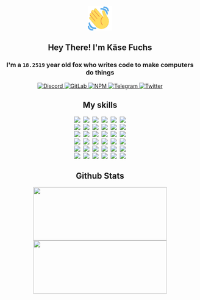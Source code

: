 <div><p align=center><img src=./resources/images/wave.gif width=64px height=64px></p><h2 align=center>Hey There! I'm Käse Fuchs</h2><h3 align=center>I'm a <code>18.2519</code> year old fox who writes code to make computers do things</h3><p align=center><a href=https://discord.com/users/507526681125322772><img alt=Discord src="https://img.shields.io/badge/Discord-5865F2?logo=discord&logoColor=white&style=flat-square#2fe1813155ae8a6867a8d17f61f207c4"> </a><a href=https://gitlab.com/kasefuchs><img alt=GitLab src="https://img.shields.io/badge/GitLab-330F63?logo=gitlab&logoColor=white&style=flat-square#2fe1813155ae8a6867a8d17f61f207c4"> </a><a href=https://npmjs.com/~kasefuchs><img alt=NPM src="https://img.shields.io/badge/NPM-CB3837?logo=npm&logoColor=white&style=flat-square#2fe1813155ae8a6867a8d17f61f207c4"> </a><a href=https://t.me/kasefuchs><img alt=Telegram src="https://img.shields.io/badge/Telegram-2CA5E0?logo=telegram&logoColor=white&style=flat-square#2fe1813155ae8a6867a8d17f61f207c4"> </a><a href=https://twitter.com/kasefuchs><img alt=Twitter src="https://img.shields.io/badge/Twitter-1DA1F2?logo=twitter&logoColor=white&style=flat-square#2fe1813155ae8a6867a8d17f61f207c4"></a></p><h2 align=center>My skills</h2><p align=center><a href=https://aws.amazon.com/ ><picture><source srcset="https://skillicons.dev/icons?i=aws&theme=dark#2fe1813155ae8a6867a8d17f61f207c4" media="(prefers-color-scheme: dark)"><source srcset="https://skillicons.dev/icons?i=aws&theme=light#2fe1813155ae8a6867a8d17f61f207c4" media="(prefers-color-scheme: light), (prefers-color-scheme: no-preference)"><img src="https://skillicons.dev/icons?i=aws&theme=light#2fe1813155ae8a6867a8d17f61f207c4"></picture></a>&nbsp;&nbsp;<a href=https://en.wikipedia.org/wiki/Bash_(Unix_shell)><picture><source srcset="https://skillicons.dev/icons?i=bash&theme=dark#2fe1813155ae8a6867a8d17f61f207c4" media="(prefers-color-scheme: dark)"><source srcset="https://skillicons.dev/icons?i=bash&theme=light#2fe1813155ae8a6867a8d17f61f207c4" media="(prefers-color-scheme: light), (prefers-color-scheme: no-preference)"><img src="https://skillicons.dev/icons?i=bash&theme=light#2fe1813155ae8a6867a8d17f61f207c4"></picture></a>&nbsp;&nbsp;<a href=https://discord.com/developers/docs><picture><source srcset="https://skillicons.dev/icons?i=bots&theme=dark#2fe1813155ae8a6867a8d17f61f207c4" media="(prefers-color-scheme: dark)"><source srcset="https://skillicons.dev/icons?i=bots&theme=light#2fe1813155ae8a6867a8d17f61f207c4" media="(prefers-color-scheme: light), (prefers-color-scheme: no-preference)"><img src="https://skillicons.dev/icons?i=bots&theme=light#2fe1813155ae8a6867a8d17f61f207c4"></picture></a>&nbsp;&nbsp;<a href=https://www.cloudflare.com/ ><picture><source srcset="https://skillicons.dev/icons?i=cloudflare&theme=dark#2fe1813155ae8a6867a8d17f61f207c4" media="(prefers-color-scheme: dark)"><source srcset="https://skillicons.dev/icons?i=cloudflare&theme=light#2fe1813155ae8a6867a8d17f61f207c4" media="(prefers-color-scheme: light), (prefers-color-scheme: no-preference)"><img src="https://skillicons.dev/icons?i=cloudflare&theme=light#2fe1813155ae8a6867a8d17f61f207c4"></picture></a>&nbsp;&nbsp;<a href=https://en.wikipedia.org/wiki/CSS><picture><source srcset="https://skillicons.dev/icons?i=css&theme=dark#2fe1813155ae8a6867a8d17f61f207c4" media="(prefers-color-scheme: dark)"><source srcset="https://skillicons.dev/icons?i=css&theme=light#2fe1813155ae8a6867a8d17f61f207c4" media="(prefers-color-scheme: light), (prefers-color-scheme: no-preference)"><img src="https://skillicons.dev/icons?i=css&theme=light#2fe1813155ae8a6867a8d17f61f207c4"></picture></a>&nbsp;&nbsp;<a href=https://www.docker.com/ ><picture><source srcset="https://skillicons.dev/icons?i=docker&theme=dark#2fe1813155ae8a6867a8d17f61f207c4" media="(prefers-color-scheme: dark)"><source srcset="https://skillicons.dev/icons?i=docker&theme=light#2fe1813155ae8a6867a8d17f61f207c4" media="(prefers-color-scheme: light), (prefers-color-scheme: no-preference)"><img src="https://skillicons.dev/icons?i=docker&theme=light#2fe1813155ae8a6867a8d17f61f207c4"></picture></a><br><a href=https://www.electronjs.org/ ><picture><source srcset="https://skillicons.dev/icons?i=electron&theme=dark#2fe1813155ae8a6867a8d17f61f207c4" media="(prefers-color-scheme: dark)"><source srcset="https://skillicons.dev/icons?i=electron&theme=light#2fe1813155ae8a6867a8d17f61f207c4" media="(prefers-color-scheme: light), (prefers-color-scheme: no-preference)"><img src="https://skillicons.dev/icons?i=electron&theme=light#2fe1813155ae8a6867a8d17f61f207c4"></picture></a>&nbsp;&nbsp;<a href=https://expressjs.com/ ><picture><source srcset="https://skillicons.dev/icons?i=express&theme=dark#2fe1813155ae8a6867a8d17f61f207c4" media="(prefers-color-scheme: dark)"><source srcset="https://skillicons.dev/icons?i=express&theme=light#2fe1813155ae8a6867a8d17f61f207c4" media="(prefers-color-scheme: light), (prefers-color-scheme: no-preference)"><img src="https://skillicons.dev/icons?i=express&theme=light#2fe1813155ae8a6867a8d17f61f207c4"></picture></a>&nbsp;&nbsp;<a href=https://www.figma.com/ ><picture><source srcset="https://skillicons.dev/icons?i=figma&theme=dark#2fe1813155ae8a6867a8d17f61f207c4" media="(prefers-color-scheme: dark)"><source srcset="https://skillicons.dev/icons?i=figma&theme=light#2fe1813155ae8a6867a8d17f61f207c4" media="(prefers-color-scheme: light), (prefers-color-scheme: no-preference)"><img src="https://skillicons.dev/icons?i=figma&theme=light#2fe1813155ae8a6867a8d17f61f207c4"></picture></a>&nbsp;&nbsp;<a href=https://firebase.google.com/ ><picture><source srcset="https://skillicons.dev/icons?i=firebase&theme=dark#2fe1813155ae8a6867a8d17f61f207c4" media="(prefers-color-scheme: dark)"><source srcset="https://skillicons.dev/icons?i=firebase&theme=light#2fe1813155ae8a6867a8d17f61f207c4" media="(prefers-color-scheme: light), (prefers-color-scheme: no-preference)"><img src="https://skillicons.dev/icons?i=firebase&theme=light#2fe1813155ae8a6867a8d17f61f207c4"></picture></a>&nbsp;&nbsp;<a href=https://flask.palletsprojects.com/ ><picture><source srcset="https://skillicons.dev/icons?i=flask&theme=dark#2fe1813155ae8a6867a8d17f61f207c4" media="(prefers-color-scheme: dark)"><source srcset="https://skillicons.dev/icons?i=flask&theme=light#2fe1813155ae8a6867a8d17f61f207c4" media="(prefers-color-scheme: light), (prefers-color-scheme: no-preference)"><img src="https://skillicons.dev/icons?i=flask&theme=light#2fe1813155ae8a6867a8d17f61f207c4"></picture></a>&nbsp;&nbsp;<a href=https://cloud.google.com/ ><picture><source srcset="https://skillicons.dev/icons?i=gcp&theme=dark#2fe1813155ae8a6867a8d17f61f207c4" media="(prefers-color-scheme: dark)"><source srcset="https://skillicons.dev/icons?i=gcp&theme=light#2fe1813155ae8a6867a8d17f61f207c4" media="(prefers-color-scheme: light), (prefers-color-scheme: no-preference)"><img src="https://skillicons.dev/icons?i=gcp&theme=light#2fe1813155ae8a6867a8d17f61f207c4"></picture></a><br><a href=https://git-scm.com/ ><picture><source srcset="https://skillicons.dev/icons?i=git&theme=dark#2fe1813155ae8a6867a8d17f61f207c4" media="(prefers-color-scheme: dark)"><source srcset="https://skillicons.dev/icons?i=git&theme=light#2fe1813155ae8a6867a8d17f61f207c4" media="(prefers-color-scheme: light), (prefers-color-scheme: no-preference)"><img src="https://skillicons.dev/icons?i=git&theme=light#2fe1813155ae8a6867a8d17f61f207c4"></picture></a>&nbsp;&nbsp;<a href=https://github.com/ ><picture><source srcset="https://skillicons.dev/icons?i=github&theme=dark#2fe1813155ae8a6867a8d17f61f207c4" media="(prefers-color-scheme: dark)"><source srcset="https://skillicons.dev/icons?i=github&theme=light#2fe1813155ae8a6867a8d17f61f207c4" media="(prefers-color-scheme: light), (prefers-color-scheme: no-preference)"><img src="https://skillicons.dev/icons?i=github&theme=light#2fe1813155ae8a6867a8d17f61f207c4"></picture></a>&nbsp;&nbsp;<a href=https://gitlab.com/ ><picture><source srcset="https://skillicons.dev/icons?i=gitlab&theme=dark#2fe1813155ae8a6867a8d17f61f207c4" media="(prefers-color-scheme: dark)"><source srcset="https://skillicons.dev/icons?i=gitlab&theme=light#2fe1813155ae8a6867a8d17f61f207c4" media="(prefers-color-scheme: light), (prefers-color-scheme: no-preference)"><img src="https://skillicons.dev/icons?i=gitlab&theme=light#2fe1813155ae8a6867a8d17f61f207c4"></picture></a>&nbsp;&nbsp;<a href=https://www.heroku.com/ ><picture><source srcset="https://skillicons.dev/icons?i=heroku&theme=dark#2fe1813155ae8a6867a8d17f61f207c4" media="(prefers-color-scheme: dark)"><source srcset="https://skillicons.dev/icons?i=heroku&theme=light#2fe1813155ae8a6867a8d17f61f207c4" media="(prefers-color-scheme: light), (prefers-color-scheme: no-preference)"><img src="https://skillicons.dev/icons?i=heroku&theme=light#2fe1813155ae8a6867a8d17f61f207c4"></picture></a>&nbsp;&nbsp;<a href=https://en.wikipedia.org/wiki/HTML><picture><source srcset="https://skillicons.dev/icons?i=html&theme=dark#2fe1813155ae8a6867a8d17f61f207c4" media="(prefers-color-scheme: dark)"><source srcset="https://skillicons.dev/icons?i=html&theme=light#2fe1813155ae8a6867a8d17f61f207c4" media="(prefers-color-scheme: light), (prefers-color-scheme: no-preference)"><img src="https://skillicons.dev/icons?i=html&theme=light#2fe1813155ae8a6867a8d17f61f207c4"></picture></a>&nbsp;&nbsp;<a href=https://en.wikipedia.org/wiki/JavaScript><picture><source srcset="https://skillicons.dev/icons?i=js&theme=dark#2fe1813155ae8a6867a8d17f61f207c4" media="(prefers-color-scheme: dark)"><source srcset="https://skillicons.dev/icons?i=js&theme=light#2fe1813155ae8a6867a8d17f61f207c4" media="(prefers-color-scheme: light), (prefers-color-scheme: no-preference)"><img src="https://skillicons.dev/icons?i=js&theme=light#2fe1813155ae8a6867a8d17f61f207c4"></picture></a><br><a href=https://en.wikipedia.org/wiki/Linux><picture><source srcset="https://skillicons.dev/icons?i=linux&theme=dark#2fe1813155ae8a6867a8d17f61f207c4" media="(prefers-color-scheme: dark)"><source srcset="https://skillicons.dev/icons?i=linux&theme=light#2fe1813155ae8a6867a8d17f61f207c4" media="(prefers-color-scheme: light), (prefers-color-scheme: no-preference)"><img src="https://skillicons.dev/icons?i=linux&theme=light#2fe1813155ae8a6867a8d17f61f207c4"></picture></a>&nbsp;&nbsp;<a href=https://mui.com/ ><picture><source srcset="https://skillicons.dev/icons?i=materialui&theme=dark#2fe1813155ae8a6867a8d17f61f207c4" media="(prefers-color-scheme: dark)"><source srcset="https://skillicons.dev/icons?i=materialui&theme=light#2fe1813155ae8a6867a8d17f61f207c4" media="(prefers-color-scheme: light), (prefers-color-scheme: no-preference)"><img src="https://skillicons.dev/icons?i=materialui&theme=light#2fe1813155ae8a6867a8d17f61f207c4"></picture></a>&nbsp;&nbsp;<a href=https://en.wikipedia.org/wiki/Markdown><picture><source srcset="https://skillicons.dev/icons?i=md&theme=dark#2fe1813155ae8a6867a8d17f61f207c4" media="(prefers-color-scheme: dark)"><source srcset="https://skillicons.dev/icons?i=md&theme=light#2fe1813155ae8a6867a8d17f61f207c4" media="(prefers-color-scheme: light), (prefers-color-scheme: no-preference)"><img src="https://skillicons.dev/icons?i=md&theme=light#2fe1813155ae8a6867a8d17f61f207c4"></picture></a>&nbsp;&nbsp;<a href=https://www.mongodb.com/ ><picture><source srcset="https://skillicons.dev/icons?i=mongodb&theme=dark#2fe1813155ae8a6867a8d17f61f207c4" media="(prefers-color-scheme: dark)"><source srcset="https://skillicons.dev/icons?i=mongodb&theme=light#2fe1813155ae8a6867a8d17f61f207c4" media="(prefers-color-scheme: light), (prefers-color-scheme: no-preference)"><img src="https://skillicons.dev/icons?i=mongodb&theme=light#2fe1813155ae8a6867a8d17f61f207c4"></picture></a>&nbsp;&nbsp;<a href=https://www.mysql.com/ ><picture><source srcset="https://skillicons.dev/icons?i=mysql&theme=dark#2fe1813155ae8a6867a8d17f61f207c4" media="(prefers-color-scheme: dark)"><source srcset="https://skillicons.dev/icons?i=mysql&theme=light#2fe1813155ae8a6867a8d17f61f207c4" media="(prefers-color-scheme: light), (prefers-color-scheme: no-preference)"><img src="https://skillicons.dev/icons?i=mysql&theme=light#2fe1813155ae8a6867a8d17f61f207c4"></picture></a>&nbsp;&nbsp;<a href=https://nextjs.org/ ><picture><source srcset="https://skillicons.dev/icons?i=nextjs&theme=dark#2fe1813155ae8a6867a8d17f61f207c4" media="(prefers-color-scheme: dark)"><source srcset="https://skillicons.dev/icons?i=nextjs&theme=light#2fe1813155ae8a6867a8d17f61f207c4" media="(prefers-color-scheme: light), (prefers-color-scheme: no-preference)"><img src="https://skillicons.dev/icons?i=nextjs&theme=light#2fe1813155ae8a6867a8d17f61f207c4"></picture></a><br><a href=https://nodejs.org/en/ ><picture><source srcset="https://skillicons.dev/icons?i=nodejs&theme=dark#2fe1813155ae8a6867a8d17f61f207c4" media="(prefers-color-scheme: dark)"><source srcset="https://skillicons.dev/icons?i=nodejs&theme=light#2fe1813155ae8a6867a8d17f61f207c4" media="(prefers-color-scheme: light), (prefers-color-scheme: no-preference)"><img src="https://skillicons.dev/icons?i=nodejs&theme=light#2fe1813155ae8a6867a8d17f61f207c4"></picture></a>&nbsp;&nbsp;<a href=https://www.postgresql.org/ ><picture><source srcset="https://skillicons.dev/icons?i=postgres&theme=dark#2fe1813155ae8a6867a8d17f61f207c4" media="(prefers-color-scheme: dark)"><source srcset="https://skillicons.dev/icons?i=postgres&theme=light#2fe1813155ae8a6867a8d17f61f207c4" media="(prefers-color-scheme: light), (prefers-color-scheme: no-preference)"><img src="https://skillicons.dev/icons?i=postgres&theme=light#2fe1813155ae8a6867a8d17f61f207c4"></picture></a>&nbsp;&nbsp;<a href=https://learn.microsoft.com/en-us/powershell/ ><picture><source srcset="https://skillicons.dev/icons?i=powershell&theme=dark#2fe1813155ae8a6867a8d17f61f207c4" media="(prefers-color-scheme: dark)"><source srcset="https://skillicons.dev/icons?i=powershell&theme=light#2fe1813155ae8a6867a8d17f61f207c4" media="(prefers-color-scheme: light), (prefers-color-scheme: no-preference)"><img src="https://skillicons.dev/icons?i=powershell&theme=light#2fe1813155ae8a6867a8d17f61f207c4"></picture></a>&nbsp;&nbsp;<a href=https://www.python.org/ ><picture><source srcset="https://skillicons.dev/icons?i=py&theme=dark#2fe1813155ae8a6867a8d17f61f207c4" media="(prefers-color-scheme: dark)"><source srcset="https://skillicons.dev/icons?i=py&theme=light#2fe1813155ae8a6867a8d17f61f207c4" media="(prefers-color-scheme: light), (prefers-color-scheme: no-preference)"><img src="https://skillicons.dev/icons?i=py&theme=light#2fe1813155ae8a6867a8d17f61f207c4"></picture></a>&nbsp;&nbsp;<a href=https://www.raspberrypi.org/ ><picture><source srcset="https://skillicons.dev/icons?i=raspberrypi&theme=dark#2fe1813155ae8a6867a8d17f61f207c4" media="(prefers-color-scheme: dark)"><source srcset="https://skillicons.dev/icons?i=raspberrypi&theme=light#2fe1813155ae8a6867a8d17f61f207c4" media="(prefers-color-scheme: light), (prefers-color-scheme: no-preference)"><img src="https://skillicons.dev/icons?i=raspberrypi&theme=light#2fe1813155ae8a6867a8d17f61f207c4"></picture></a>&nbsp;&nbsp;<a href=https://reactjs.org/ ><picture><source srcset="https://skillicons.dev/icons?i=react&theme=dark#2fe1813155ae8a6867a8d17f61f207c4" media="(prefers-color-scheme: dark)"><source srcset="https://skillicons.dev/icons?i=react&theme=light#2fe1813155ae8a6867a8d17f61f207c4" media="(prefers-color-scheme: light), (prefers-color-scheme: no-preference)"><img src="https://skillicons.dev/icons?i=react&theme=light#2fe1813155ae8a6867a8d17f61f207c4"></picture></a><br><a href=https://redux.js.org/ ><picture><source srcset="https://skillicons.dev/icons?i=redux&theme=dark#2fe1813155ae8a6867a8d17f61f207c4" media="(prefers-color-scheme: dark)"><source srcset="https://skillicons.dev/icons?i=redux&theme=light#2fe1813155ae8a6867a8d17f61f207c4" media="(prefers-color-scheme: light), (prefers-color-scheme: no-preference)"><img src="https://skillicons.dev/icons?i=redux&theme=light#2fe1813155ae8a6867a8d17f61f207c4"></picture></a>&nbsp;&nbsp;<a href=https://en.wikipedia.org/wiki/Regular_expression><picture><source srcset="https://skillicons.dev/icons?i=regex&theme=dark#2fe1813155ae8a6867a8d17f61f207c4" media="(prefers-color-scheme: dark)"><source srcset="https://skillicons.dev/icons?i=regex&theme=light#2fe1813155ae8a6867a8d17f61f207c4" media="(prefers-color-scheme: light), (prefers-color-scheme: no-preference)"><img src="https://skillicons.dev/icons?i=regex&theme=light#2fe1813155ae8a6867a8d17f61f207c4"></picture></a>&nbsp;&nbsp;<a href=https://en.wikipedia.org/wiki/Sass_(stylesheet_language)><picture><source srcset="https://skillicons.dev/icons?i=sass&theme=dark#2fe1813155ae8a6867a8d17f61f207c4" media="(prefers-color-scheme: dark)"><source srcset="https://skillicons.dev/icons?i=sass&theme=light#2fe1813155ae8a6867a8d17f61f207c4" media="(prefers-color-scheme: light), (prefers-color-scheme: no-preference)"><img src="https://skillicons.dev/icons?i=sass&theme=light#2fe1813155ae8a6867a8d17f61f207c4"></picture></a>&nbsp;&nbsp;<a href=https://www.typescriptlang.org/ ><picture><source srcset="https://skillicons.dev/icons?i=ts&theme=dark#2fe1813155ae8a6867a8d17f61f207c4" media="(prefers-color-scheme: dark)"><source srcset="https://skillicons.dev/icons?i=ts&theme=light#2fe1813155ae8a6867a8d17f61f207c4" media="(prefers-color-scheme: light), (prefers-color-scheme: no-preference)"><img src="https://skillicons.dev/icons?i=ts&theme=light#2fe1813155ae8a6867a8d17f61f207c4"></picture></a>&nbsp;&nbsp;<a href=https://unity.com/ ><picture><source srcset="https://skillicons.dev/icons?i=unity&theme=dark#2fe1813155ae8a6867a8d17f61f207c4" media="(prefers-color-scheme: dark)"><source srcset="https://skillicons.dev/icons?i=unity&theme=light#2fe1813155ae8a6867a8d17f61f207c4" media="(prefers-color-scheme: light), (prefers-color-scheme: no-preference)"><img src="https://skillicons.dev/icons?i=unity&theme=light#2fe1813155ae8a6867a8d17f61f207c4"></picture></a>&nbsp;&nbsp;<a href=https://workers.cloudflare.com/ ><picture><source srcset="https://skillicons.dev/icons?i=workers&theme=dark#2fe1813155ae8a6867a8d17f61f207c4" media="(prefers-color-scheme: dark)"><source srcset="https://skillicons.dev/icons?i=workers&theme=light#2fe1813155ae8a6867a8d17f61f207c4" media="(prefers-color-scheme: light), (prefers-color-scheme: no-preference)"><img src="https://skillicons.dev/icons?i=workers&theme=light#2fe1813155ae8a6867a8d17f61f207c4"></picture></a><br></p><h2 align=center>Github Stats</h2><p align=center><picture><source srcset="https://github-readme-stats-kasefuchs.vercel.app/api/?count_private=true&hide_border=true&hide_rank=true&line_height=20&hide_title=true&username=Kasefuchs&theme=dark#2fe1813155ae8a6867a8d17f61f207c4" media="(prefers-color-scheme: dark)"><source srcset="https://github-readme-stats-kasefuchs.vercel.app/api/?count_private=true&hide_border=true&hide_rank=true&line_height=20&hide_title=true&username=Kasefuchs&theme=light#2fe1813155ae8a6867a8d17f61f207c4" media="(prefers-color-scheme: light), (prefers-color-scheme: no-preference)"><img align=middle width=350 height=140 src="https://github-readme-stats-kasefuchs.vercel.app/api/?count_private=true&hide_border=true&hide_rank=true&line_height=20&hide_title=true&username=Kasefuchs&theme=light#2fe1813155ae8a6867a8d17f61f207c4"></picture><picture><source srcset="https://github-readme-stats-kasefuchs.vercel.app/api/top-langs/?count_private=true&hide_border=true&layout=compact&username=Kasefuchs&theme=dark#2fe1813155ae8a6867a8d17f61f207c4" media="(prefers-color-scheme: dark)"><source srcset="https://github-readme-stats-kasefuchs.vercel.app/api/top-langs/?count_private=true&hide_border=true&layout=compact&username=Kasefuchs&theme=light#2fe1813155ae8a6867a8d17f61f207c4" media="(prefers-color-scheme: light), (prefers-color-scheme: no-preference)"><img align=middle width=350 height=140 src="https://github-readme-stats-kasefuchs.vercel.app/api/top-langs/?count_private=true&hide_border=true&layout=compact&username=Kasefuchs&theme=light#2fe1813155ae8a6867a8d17f61f207c4"></picture></p><img src="https://hit.yhype.me/github/profile?user_id=64592097#2fe1813155ae8a6867a8d17f61f207c4" alt=""></div>